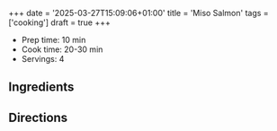 +++
date = '2025-03-27T15:09:06+01:00'
title = 'Miso Salmon'
tags = ['cooking']
draft = true
+++

-   Prep time: 10 min
-   Cook time: 20-30 min
-   Servings: 4

## Ingredients

## Directions
